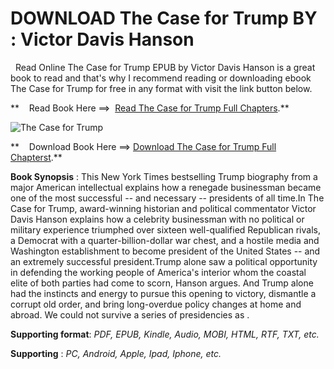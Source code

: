  **DOWNLOAD The Case for Trump BY : Victor Davis Hanson**
========================================================

  Read Online The Case for Trump EPUB by Victor Davis Hanson is a great book to read and that's why I recommend reading or downloading ebook The Case for Trump for free in any format with visit the link button below.

**    Read Book Here ==>  [Read The Case for Trump Full Chapters](https://goodreadbook.site/?book=1541673549).**

![The Case for Trump](https://i.gr-assets.com/images/S/compressed.photo.goodreads.com/books/1546521099l/41189928.jpg)

**    Download Book Here ==> [Download The Case for Trump Full Chapterst](https://goodreadbook.site/?book=1541673549).**

**Book Synopsis** : This New York Times bestselling Trump biography from a major American intellectual explains how a renegade businessman became one of the most successful -- and necessary -- presidents of all time.In The Case for Trump, award-winning historian and political commentator Victor Davis Hanson explains how a celebrity businessman with no political or military experience triumphed over sixteen well-qualified Republican rivals, a Democrat with a quarter-billion-dollar war chest, and a hostile media and Washington establishment to become president of the United States -- and an extremely successful president.Trump alone saw a political opportunity in defending the working people of America's interior whom the coastal elite of both parties had come to scorn, Hanson argues. And Trump alone had the instincts and energy to pursue this opening to victory, dismantle a corrupt old order, and bring long-overdue policy changes at home and abroad. We could not survive a series of presidencies as .

**Supporting format**: _PDF, EPUB, Kindle, Audio, MOBI, HTML, RTF, TXT, etc._

**Supporting** : _PC, Android, Apple, Ipad, Iphone, etc._